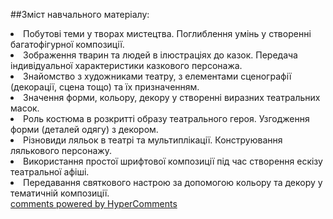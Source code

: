 <div id="hypercomments_widget" class="js-hypercomments-widget invisible"></div>

##Зміст навчального матеріалу:

<li>Побутові теми у творах мистецтва. Поглиблення умінь у створенні багатофігурної композиції. </li>
<li>Зображення тварин та людей в ілюстраціях до казок. Передача індивідуальної характеристики казкового персонажа.</li>
<li>Знайомство з художниками театру, з елементами сценографії (декорації, сцена тощо) та їх призначенням.</li>
<li>Значення форми, кольору, декору у створенні виразних театральних масок.</li>
<li>Роль костюма в розкритті образу театрального героя. Узгодження форми (деталей одягу) з декором.</li>
<li>Різновиди ляльок в театрі та мультиплікації. Конструювання лялькового персонажу.</li>
<li>Використання простої шрифтової композиції під час створення ескізу театральної афіші. </li>
<li>Передавання святкового настрою за допомогою кольору та декору у тематичній композиції.</li>
 

<div class="js-hypercomments-container">
    <a href="http://hypercomments.com" class="hc-link" title="comments widget">comments powered by HyperComments</a>
</div>